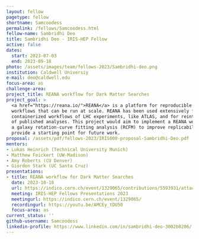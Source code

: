 ```yaml
---
layout: fellow
pagetype: fellow
shortname: Samcoodess
permalink: /fellows/Samcoodess.html
fellow-name: Sambridhi Deo
title: Sambridhi Deo - IRIS-HEP Fellow
active: false
dates:
  start: 2023-07-03
  end: 2023-09-18
photo: /assets/images/team/fellows-2023/Sambridhi-deo.png
institution: Caldwell Universiy
e-mail: deo@caldwell.edu
focus-area: as
challenge-area:
project_title: REANA workflow for Dark Matter Searches
project_goal: >
  <a href="https://reana.io/">REANA</a> is a platform for reproducible data analysis
  workflows that can be run at scale. REANA has been used extensively for running
  containerized workflows of LHC experiments, like ATLAS, and for reinterpretation
  of published analyses. This project would aim to implement a REANA workflow for
  a galaxy rotation-curve fitting analysis (RCFM) to improve replicability and to
  provide a starting point for future work.
proposal: /assets/pdf/fellows-2023/IRIS000-proposal-Sambridhi-Deo.pdf
mentors:
- Lukas Heinrich (Technical University Munich)
- Matthew Feickert (UW-Madison)
- Amy Roberts (CU Denver)
- Giordon Stark (UC Santa Cruz)
presentations:
- title: REANA workflow for Dark Matter Searches
  date: 2023-10-18
  url: https://indico.cern.ch/event/1329065/contributions/5593931/attachments/2735178/4759091/reana-final.pdf
  meeting: IRIS-HEP Fellows Presentations 2023
  meetingurl: https://indico.cern.ch/event/1329065/
  recordingurl: https://youtu.be/AMCEy_tDU50
  focus-area: as
current_status: ''
github-username: Samcoodess
linkedin-profile: https://www.linkedin.com/in/sambridhi-deo-3002b0206/
---
```

